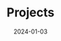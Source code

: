 ---
title: Projects
date: 2024-01-03
type: landing

design:
  spacing: '5rem'

sections:
  - block: collection
    content:
      title: Selected Projects
      text: I enjoy making things. Here are a selection of projects that I have worked on over the years.
      filters:
        folders:
          - project
    design:
      view: showcase   
      layout: grid     
      columns: 3
      flip_alt: true

---